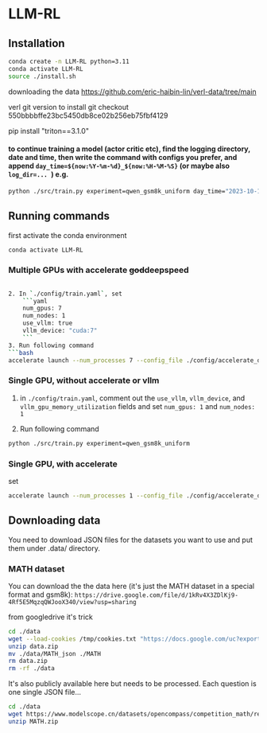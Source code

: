 # LLM-RL

## Installation

```bash
conda create -n LLM-RL python=3.11
conda activate LLM-RL
source ./install.sh
``` 

downloading the data
https://github.com/eric-haibin-lin/verl-data/tree/main

verl git version to install
git checkout 550bbbbffe23bc5450db8ce02b256eb75fbf4129

pip install "triton==3.1.0"


#### to continue training a model (actor critic etc), find the logging directory, date and time, then write the command with configs you prefer, and append `day_time=${now:%Y-%m-%d}_${now:%H-%M-%S}` (or maybe also `log_dir=... `) e.g.
```bash
python ./src/train.py experiment=qwen_gsm8k_uniform day_time="2023-10-12_16-00-00" log_dir=./logs/progressive_rl_ppo_on_gsm8k_Qwen2.5-0.5B-Instruct
```

## Running commands

first activate the conda environment
```bash
conda activate LLM-RL
```

### Multiple GPUs with accelerate <s>god</s>deepspeed
```bash

2. In `./config/train.yaml`, set 
    ```yaml
    num_gpus: 7
    num_nodes: 1
    use_vllm: true
    vllm_device: "cuda:7"
    ``` 
3. Run following command
```bash
accelerate launch --num_processes 7 --config_file ./config/accelerate_deepspeed_zero3_config.yaml ./src/train.py experiment=qwen_gsm8k_uniform
```

### Single GPU, without accelerate or vllm

1. in `./config/train.yaml`, comment out the `use_vllm`, `vllm_device`, and `vllm_gpu_memory_utilization` fields and set `num_gpus: 1` and `num_nodes: 1`

2. Run following command
```bash
python ./src/train.py experiment=qwen_gsm8k_uniform
```


### Single GPU, with accelerate

set 

```bash
accelerate launch --num_processes 1 --config_file ./config/accelerate_deepspeed_zero3.yaml ./src/train.py experiment=qwen_gsm8k_uniform
```

## Downloading data

You need to download JSON files for the datasets you want to use and put them under .data/ directory.
### MATH dataset

You can download the the data here (it's just the MATH dataset in a special format and gsm8k): 
`https://drive.google.com/file/d/1kRv4X3ZDlKj9-4Rf5E5MqzqQWJooX340/view?usp=sharing`

from googledrive it's trick
```bash
cd ./data
wget --load-cookies /tmp/cookies.txt "https://docs.google.com/uc?export=download&confirm=$(wget --quiet --save-cookies /tmp/cookies.txt --keep-session-cookies --no-check-certificate 'https://docs.google.com/uc?export=download&id=1kRv4X3ZDlKj9-4Rf5E5MqzqQWJooX340' -O- | sed -rn 's/.*confirm=([0-9A-Za-z_]+).*/\1\n/p')&id=1kRv4X3ZDlKj9-4Rf5E5MqzqQWJooX340" -O data.zip && rm -rf /tmp/cookies.txt
unzip data.zip
mv ./data/MATH_json ./MATH
rm data.zip
rm -rf ./data
```

It's also publicly available here but needs to be processed. Each question is one single JSON file...
```bash
cd ./data
wget https://www.modelscope.cn/datasets/opencompass/competition_math/resolve/master/data/MATH.zip 
unzip MATH.zip
```
